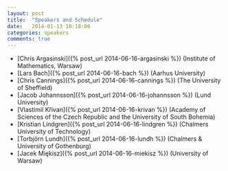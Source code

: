 ```yaml
---
layout: post
title:  "Speakers and Schedule"
date:   2014-01-13 10:18:00
categories: speakers
comments: true
---
```




<!--
+ 0900 - 0920 [Chris Argasinski]({% post_url 2014-06-16-argasinski %}) (Institute of Mathematics, Warsaw)
+ 0920 - 0940  [Lars Bach]({% post_url 2014-06-16-bach %}) (Aarhus University)
+ 0940 - 1000  [Chris Cannings]({% post_url 2014-06-16-cannings %}) (The University of Sheffield)
+ 1030 - 1050  [Jacob Johannsson]({% post_url 2014-06-16-johannsson %}) (Lund University)
+ 1050 - 1110  [Vlastimil Křivan]({% post_url 2014-06-16-krivan %}) (Academy of Sciences of the Czech Republic and the University of South Bohemia)
+ 1110 - 1130  [Kristian Lindgren]({% post_url 2014-06-16-lindgren %}) (Chalmers University of Technology)
+ 1130 - 1150  [Torbjörn Lundh]({% post_url 2014-06-16-lundh %}) (Chalmers & University of Gothenburg)
+ 1150 - 1210  [Jacek Miękisz]({% post_url 2014-06-16-miekisz %}) (University of Warsaw) -->

+ [Chris Argasinski]({% post_url 2014-06-16-argasinski %}) (Institute of Mathematics, Warsaw)
+ [Lars Bach]({% post_url 2014-06-16-bach %}) (Aarhus University)
+ [Chris Cannings]({% post_url 2014-06-16-cannings %}) (The University of Sheffield)
+ [Jacob Johannsson]({% post_url 2014-06-16-johannsson %}) (Lund University)
+ [Vlastimil Křivan]({% post_url 2014-06-16-krivan %}) (Academy of Sciences of the Czech Republic and the University of South Bohemia)
+ [Kristian Lindgren]({% post_url 2014-06-16-lindgren %}) (Chalmers University of Technology)
+ [Torbjörn Lundh]({% post_url 2014-06-16-lundh %}) (Chalmers & University of Gothenburg)
+ [Jacek Miękisz]({% post_url 2014-06-16-miekisz %}) (University of Warsaw)